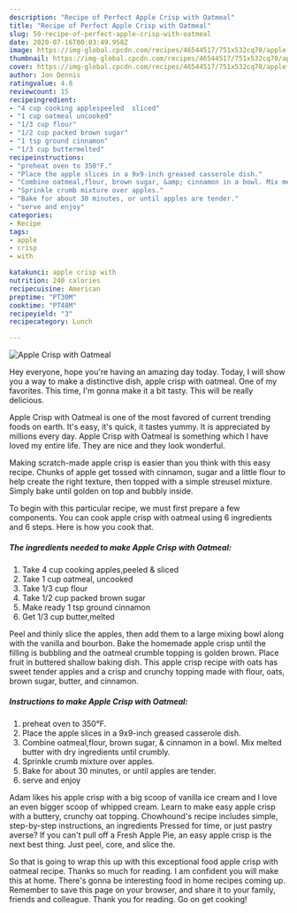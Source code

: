```yaml
---
description: "Recipe of Perfect Apple Crisp with Oatmeal"
title: "Recipe of Perfect Apple Crisp with Oatmeal"
slug: 50-recipe-of-perfect-apple-crisp-with-oatmeal
date: 2020-07-16T00:03:49.958Z
image: https://img-global.cpcdn.com/recipes/46544517/751x532cq70/apple-crisp-with-oatmeal-recipe-main-photo.jpg
thumbnail: https://img-global.cpcdn.com/recipes/46544517/751x532cq70/apple-crisp-with-oatmeal-recipe-main-photo.jpg
cover: https://img-global.cpcdn.com/recipes/46544517/751x532cq70/apple-crisp-with-oatmeal-recipe-main-photo.jpg
author: Jon Dennis
ratingvalue: 4.8
reviewcount: 15
recipeingredient:
- "4 cup cooking applespeeled  sliced"
- "1 cup oatmeal uncooked"
- "1/3 cup flour"
- "1/2 cup packed brown sugar"
- "1 tsp ground cinnamon"
- "1/3 cup buttermelted"
recipeinstructions:
- "preheat oven to 350°F."
- "Place the apple slices in a 9x9-inch greased casserole dish."
- "Combine oatmeal,flour, brown sugar, &amp; cinnamon in a bowl. Mix melted butter with dry ingredients until crumbly."
- "Sprinkle crumb mixture over apples."
- "Bake for about 30 minutes, or until apples are tender."
- "serve and enjoy"
categories:
- Recipe
tags:
- apple
- crisp
- with

katakunci: apple crisp with 
nutrition: 240 calories
recipecuisine: American
preptime: "PT30M"
cooktime: "PT48M"
recipeyield: "3"
recipecategory: Lunch

---
```



![Apple Crisp with Oatmeal](https://img-global.cpcdn.com/recipes/46544517/751x532cq70/apple-crisp-with-oatmeal-recipe-main-photo.jpg)

Hey everyone, hope you're having an amazing day today. Today, I will show you a way to make a distinctive dish, apple crisp with oatmeal. One of my favorites. This time, I'm gonna make it a bit tasty. This will be really delicious.

Apple Crisp with Oatmeal is one of the most favored of current trending foods on earth. It's easy, it's quick, it tastes yummy. It is appreciated by millions every day. Apple Crisp with Oatmeal is something which I have loved my entire life. They are nice and they look wonderful.

Making scratch-made apple crisp is easier than you think with this easy recipe. Chunks of apple get tossed with cinnamon, sugar and a little flour to help create the right texture, then topped with a simple streusel mixture. Simply bake until golden on top and bubbly inside.


To begin with this particular recipe, we must first prepare a few components. You can cook apple crisp with oatmeal using 6 ingredients and 6 steps. Here is how you cook that.

##### The ingredients needed to make Apple Crisp with Oatmeal:

1. Take 4 cup cooking apples,peeled &amp; sliced
1. Take 1 cup oatmeal, uncooked
1. Take 1/3 cup flour
1. Take 1/2 cup packed brown sugar
1. Make ready 1 tsp ground cinnamon
1. Get 1/3 cup butter,melted


Peel and thinly slice the apples, then add them to a large mixing bowl along with the vanilla and bourbon. Bake the homemade apple crisp until the filling is bubbling and the oatmeal crumble topping is golden brown. Place fruit in buttered shallow baking dish. This apple crisp recipe with oats has sweet tender apples and a crisp and crunchy topping made with flour, oats, brown sugar, butter, and cinnamon. 

##### Instructions to make Apple Crisp with Oatmeal:

1. preheat oven to 350°F.
1. Place the apple slices in a 9x9-inch greased casserole dish.
1. Combine oatmeal,flour, brown sugar, &amp; cinnamon in a bowl. Mix melted butter with dry ingredients until crumbly.
1. Sprinkle crumb mixture over apples.
1. Bake for about 30 minutes, or until apples are tender.
1. serve and enjoy


Adam likes his apple crisp with a big scoop of vanilla ice cream and I love an even bigger scoop of whipped cream. Learn to make easy apple crisp with a buttery, crunchy oat topping. Chowhound&#39;s recipe includes simple, step-by-step instructions, an ingredients Pressed for time, or just pastry averse? If you can&#39;t pull off a Fresh Apple Pie, an easy apple crisp is the next best thing. Just peel, core, and slice the. 

So that is going to wrap this up with this exceptional food apple crisp with oatmeal recipe. Thanks so much for reading. I am confident you will make this at home. There's gonna be interesting food in home recipes coming up. Remember to save this page on your browser, and share it to your family, friends and colleague. Thank you for reading. Go on get cooking!
